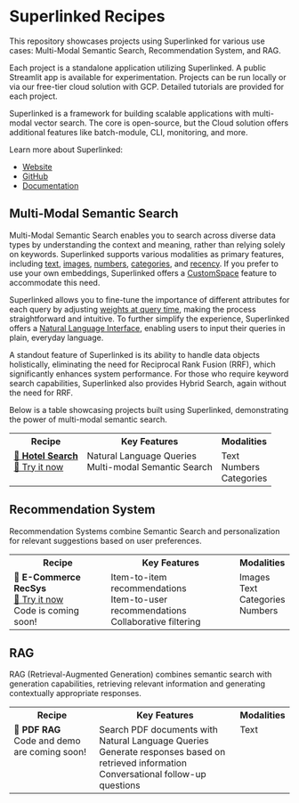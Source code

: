 # Superlinked Recipes

This repository showcases projects using Superlinked for various use cases: Multi-Modal Semantic Search, Recommendation System, and RAG.

Each project is a standalone application utilizing Superlinked. A public Streamlit app is available for experimentation. Projects can be run locally or via our free-tier cloud solution with GCP. Detailed tutorials are provided for each project.

Superlinked is a framework for building scalable applications with multi-modal vector search. The core is open-source, but the Cloud solution offers additional features like batch-module, CLI, monitoring, and more.

Learn more about Superlinked:
- [Website](https://superlinked.com)
- [GitHub](https://github.com/superlinked/superlinked)
- [Documentation](https://docs.superlinked.com)

## Multi-Modal Semantic Search

Multi-Modal Semantic Search enables you to search across diverse data types by understanding the context and meaning, rather than relying solely on keywords. Superlinked supports various modalities as primary features, including [text](https://github.com/superlinked/superlinked/blob/main/notebook/feature/text_embedding.ipynb), [images](https://github.com/superlinked/superlinked/blob/main/notebook/image_search_e_commerce.ipynb), [numbers](https://github.com/superlinked/superlinked/blob/main/notebook/feature/number_embedding_minmax.ipynb), [categories](https://github.com/superlinked/superlinked/blob/main/notebook/feature/categorical_embedding.ipynb), and [recency](https://github.com/superlinked/superlinked/blob/main/notebook/feature/recency_embedding.ipynb). If you prefer to use your own embeddings, Superlinked offers a [CustomSpace](https://github.com/superlinked/superlinked/blob/main/notebook/feature/custom_space.ipynb) feature to accommodate this need.

Superlinked allows you to fine-tune the importance of different attributes for each query by adjusting [weights at query time](https://github.com/superlinked/superlinked/blob/main/notebook/feature/dynamic_parameters.ipynb), making the process straightforward and intuitive. To further simplify the experience, Superlinked offers a [Natural Language Interface](https://github.com/superlinked/superlinked/blob/main/notebook/feature/natural_language_querying.ipynb), enabling users to input their queries in plain, everyday language.

A standout feature of Superlinked is its ability to handle data objects holistically, eliminating the need for Reciprocal Rank Fusion (RRF), which significantly enhances system performance. For those who require keyword search capabilities, Superlinked also provides Hybrid Search, again without the need for RRF.

Below is a table showcasing projects built using Superlinked, demonstrating the power of multi-modal semantic search.

<table>
  <tr>
    <th valign="top">Recipe</th>
    <th valign="top">Key Features</th>
    <th valign="top">Modalities</th>
  </tr>
  <tr>
    <td valign="top">
      <a href="./projects/hotel-search"><strong>📂 Hotel Search</strong></a><br>
      <a href="https://hotel-search-recipe.superlinked.io/">🚀 Try it now</a><br>
      <!-- <a href="https://www.loom.com/share/not-found">💁 Video walkthrough</a> -->
    </td>
    <td valign="top">
        Natural Language Queries<br>
        Multi-modal Semantic Search<br>
    </td>
    <td valign="top">
        Text<br>
        Numbers<br>
        Categories<br>
    </td>
  </tr>
</table>

## Recommendation System

Recommendation Systems combine Semantic Search and personalization for relevant suggestions based on user preferences.

<table>
  <tr>
    <th valign="top">Recipe</th>
    <th valign="top">Key Features</th>
    <th valign="top">Modalities</th>
  </tr>
  <tr>
    <td valign="top">
      <strong>📂 E-Commerce RecSys</strong><br>
      <a href="https://e-commerce-recsys-recipe.superlinked.io">🚀 Try it now</a><br>
      Code is coming soon!<br>
    </td>
    <td valign="top">
      Item-to-item recommendations<br>
      Item-to-user recommendations<br>
      Collaborative filtering<br>
    </td>
    <td valign="top">
      Images<br>
      Text<br>
      Categories<br>
      Numbers<br>
    </td>
  </tr>
</table>

## RAG

RAG (Retrieval-Augmented Generation) combines semantic search with generation capabilities, retrieving relevant information and generating contextually appropriate responses.

<table>
  <tr>
    <th valign="top">Recipe</th>
    <th valign="top">Key Features</th>
    <th valign="top">Modalities</th>
  </tr>
  <tr>
    <td valign="top">
      <strong>📂 PDF RAG</strong><br>
      Code and demo are coming soon!<br>
    </td>
    <td valign="top">
      Search PDF documents with Natural Language Queries<br>
      Generate responses based on retrieved information<br>
      Conversational follow-up questions<br>
    </td>
    <td valign="top">
    Text<br>
    </td>
  </tr>
</table>
